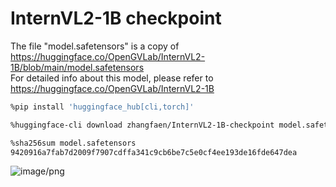 

# InternVL2-1B checkpoint 

The file "model.safetensors" is a copy of https://huggingface.co/OpenGVLab/InternVL2-1B/blob/main/model.safetensors  
For detailed info about this model, please refer to https://huggingface.co/OpenGVLab/InternVL2-1B 

```bash
%pip install 'huggingface_hub[cli,torch]'

%huggingface-cli download zhangfaen/InternVL2-1B-checkpoint model.safetensors --local-dir model/

%sha256sum model.safetensors 
9420916a7fab7d2009f7907cdffa341c9cb6be7c5e0cf4ee193de16fde647dea  
```

![image/png](https://cdn-uploads.huggingface.co/production/uploads/64119264f0f81eb569e0d569/_mLpMwsav5eMeNcZdrIQl.png)
